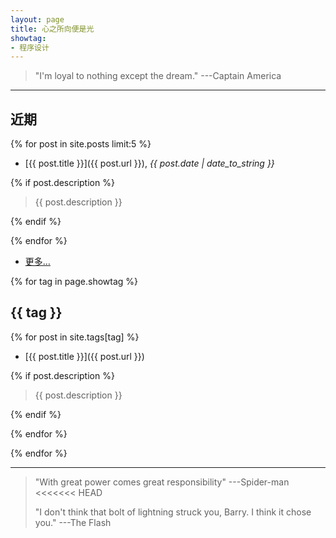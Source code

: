```yaml
---
layout: page
title: 心之所向便是光
showtag:
- 程序设计
---
```

> "I'm loyal to nothing except the dream."   ---Captain America  
---

## 近期

{% for post in site.posts limit:5 %}

- [{{ post.title }}]({{ post.url }}), *{{ post.date | date_to_string }}*

{% if post.description %}

  > {{ post.description }}

{% endif %}

{% endfor %}

- [更多…](/archive)

{% for tag in page.showtag %}

## {{ tag }}

{% for post in site.tags[tag] %}

- [{{ post.title }}]({{ post.url }})

{% if post.description %}

  > {{ post.description }}

{% endif %}

{% endfor %}

{% endfor %}

---
> "With great power comes great responsibility"   ---Spider-man  
<<<<<<< HEAD
>   
> "I don't think that bolt of lightning struck you, Barry. I think it chose you." ---The Flash  